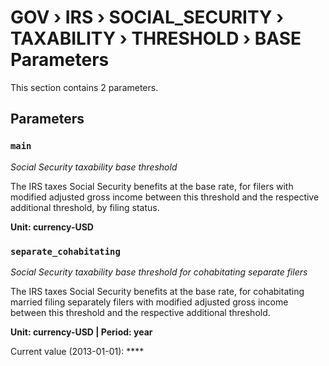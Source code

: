 # GOV › IRS › SOCIAL_SECURITY › TAXABILITY › THRESHOLD › BASE Parameters

This section contains 2 parameters.

## Parameters

### `main`
*Social Security taxability base threshold*

The IRS taxes Social Security benefits at the base rate, for filers with modified adjusted gross income between this threshold and the respective additional threshold, by filing status.

**Unit: currency-USD**


### `separate_cohabitating`
*Social Security taxability base threshold for cohabitating separate filers*

The IRS taxes Social Security benefits at the base rate, for cohabitating married filing separately filers with modified adjusted gross income between this threshold and the respective additional threshold.

**Unit: currency-USD | Period: year**

Current value (2013-01-01): ****

